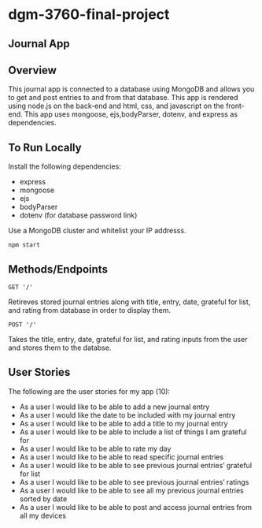 # dgm-3760-final-project


## Journal App

## Overview

This journal app is connected to a database using MongoDB and allows you to get and post entries to and from that database. This app is rendered using node.js on the back-end and html, css, and javascript on the front-end. This app uses mongoose, ejs,bodyParser, dotenv, and express as dependencies.

## To Run Locally

Install the following dependencies:

-   express
-   mongoose
-   ejs
-   bodyParser
-   dotenv (for database password link)

Use a MongoDB cluster and whitelist your IP addresss.

    npm start

## Methods/Endpoints

    GET '/'

Retireves stored journal entries along with title, entry, date, grateful for list, and rating from database in order to display them.


    POST '/'

Takes the title, entry, date, grateful for list, and rating inputs from the user and stores them to the databse.

## User Stories

The following are the user stories for my app (10):

-   As a user I would like to be able to add a new journal entry
-   As a user I would like the date to be included with my journal entry
-   As a user I would like to be able to add a title to my journal entry
-   As a user I would like to be able to include a list of things I am grateful for
-   As a user I would like to be able to rate my day
-   As a user I would like to be able to read specific journal entries
-   As a user I would like to be able to see previous journal entries’ grateful for list
-   As a user I would like to be able to see previous journal entries’ ratings
-   As a user I would like to be able to see all my previous journal entries sorted by date
-   As a user I would like to be able to post and access journal entries from all my devices